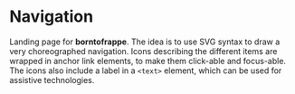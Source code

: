 # Navigation

Landing page for **borntofrappe**. The idea is to use SVG syntax to draw a very choreographed navigation. Icons describing the different items are wrapped in anchor link elements, to make them click-able and focus-able. The icons also include a label in a `<text>` element, which can be used for assistive technologies.
